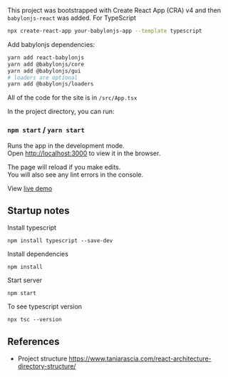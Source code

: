 This project was bootstrapped with Create React App (CRA) v4 and then `babylonjs-react` was added.
For TypeScript
```bash
npx create-react-app your-babylonjs-app --template typescript
```

Add babylonjs dependencies:
```bash
yarn add react-babylonjs
yarn add @babylonjs/core
yarn add @babylonjs/gui
# loaders are optional
yarn add @babylonjs/loaders
```

All of the code for the site is in `/src/App.tsx`

In the project directory, you can run:

### `npm start` / `yarn start`

Runs the app in the development mode.<br>
Open [http://localhost:3000](http://localhost:3000) to view it in the browser.

The page will reload if you make edits.<br>
You will also see any lint errors in the console.

View [live demo](https://brianzinn.github.io/create-react-app-typescript-babylonjs/)



## Startup notes

Install typescript
```
npm install typescript --save-dev
```

Install dependencies
```
npm install
```

Start server
```
npm start
```

To see typescript version
```
npx tsc --version
```

## References

- Project structure https://www.taniarascia.com/react-architecture-directory-structure/
